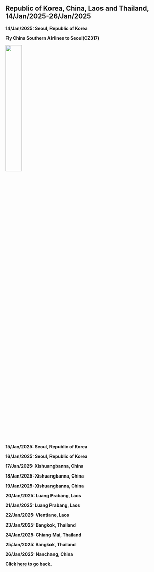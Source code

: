 ## Republic of Korea, China, Laos and Thailand, 14/Jan/2025-26/Jan/2025

**14/Jan/2025: Seoul, Republic of Korea**

**Fly China Southern Airlines to Seoul(CZ317)**

<img src="../20250114ASIA_photos/IMG_XXXX.jpeg" width="32%">

**15/Jan/2025: Seoul, Republic of Korea**

**16/Jan/2025: Seoul, Republic of Korea**

**17/Jan/2025: Xishuangbanna, China**

**18/Jan/2025: Xishuangbanna, China**

**19/Jan/2025: Xishuangbanna, China**

**20/Jan/2025: Luang Prabang, Laos**

**21/Jan/2025: Luang Prabang, Laos**

**22/Jan/2025: Vientiane, Laos**

**23/Jan/2025: Bangkok, Thailand**

**24/Jan/2025: Chiang Mai, Thailand**

**25/Jan/2025: Bangkok, Thailand**

**26/Jan/2025: Nanchang, China**

**Click [here](https://wqgcx.github.io/transport/) to go back.**

